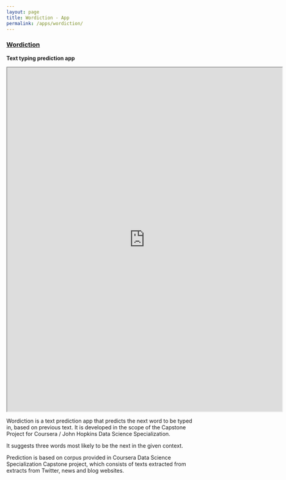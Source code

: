```yaml
---
layout: page
title: Wordiction - App
permalink: /apps/wordiction/
---
```


### [Wordiction](/apps/wordiction/)

**Text typing prediction app**

<iframe src="https://sasha.shinyapps.io/Wordiction/" height="900" width="720"></iframe>

Wordiction is a text prediction app that predicts the next word to be typed in, 
based on previous text. It is developed in the scope of the Capstone Project for Coursera / John Hopkins Data Science Specialization.

It suggests three words most likely to be the next in the given context.

Prediction is based on corpus provided in Coursera Data Science Specialization 
Capstone project, which consists of texts extracted from extracts from Twitter, news and blog websites.
